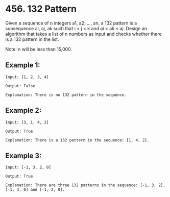 # 456. 132 Pattern

Given a sequence of n integers a1, a2, ..., an, a 132 pattern is a subsequence ai, aj, ak such that i < j < k and ai < ak < aj. Design an algorithm that takes a list of n numbers as input and checks whether there is a 132 pattern in the list.

Note: n will be less than 15,000.

## Example 1:

```
Input: [1, 2, 3, 4]

Output: False

Explanation: There is no 132 pattern in the sequence.
```

## Example 2:

```
Input: [3, 1, 4, 2]

Output: True

Explanation: There is a 132 pattern in the sequence: [1, 4, 2].
```

## Example 3:

```
Input: [-1, 3, 2, 0]

Output: True

Explanation: There are three 132 patterns in the sequence: [-1, 3, 2], [-1, 3, 0] and [-1, 2, 0].
```